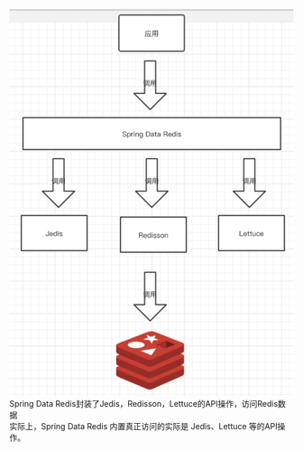 ![Alt text](picture/img_8.png)   
Spring Data Redis封装了Jedis，Redisson，Lettuce的API操作，访问Redis数据  
实际上，Spring Data Redis 内置真正访问的实际是 Jedis、Lettuce 等的API操作。
